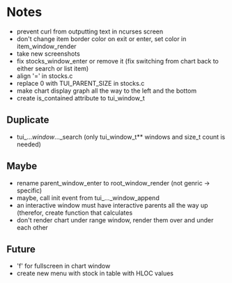 # Notes
- prevent curl from outputting text in ncurses screen
- don't change item border color on exit or enter, set color in item_window_render
- take new screenshots
- fix stocks_window_enter or remove it (fix switching from chart back to either search or list item)
- align '=' in stocks.c
- replace 0 with TUI_PARENT_SIZE in stocks.c
- make chart display graph all the way to the left and the bottom
- create is_contained attribute to tui_window_t

## Duplicate
- tui_..._window_..._search (only tui_window_t** windows and size_t count is needed)

## Maybe
- rename parent_window_enter to root_window_render (not genric -> specific)
- maybe, call init event from tui_..._window_append
- an interactive window must have interactive parents all the way up
  (therefor, create function that calculates
- don't render chart under range window, render them over and under each other

## Future
- 'f' for fullscreen in chart window
- create new menu with stock in table with HLOC values
